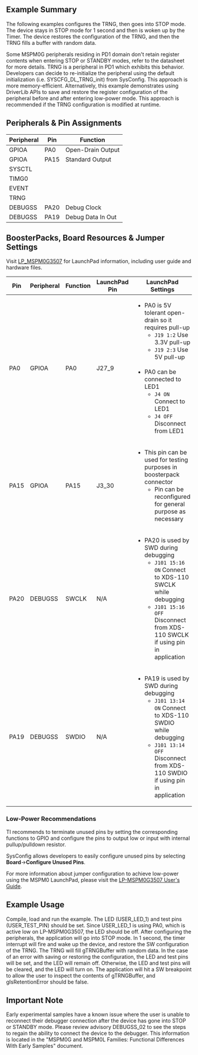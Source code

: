 ## Example Summary

The following examples configures the TRNG, then goes into STOP mode. The device
stays in STOP mode for 1 second and then is woken up by the Timer. The device
restores the configuration of the TRNG, and then the TRNG fills a buffer with
random data.

Some MSPM0G peripherals residing in PD1 domain don't retain register contents when
entering STOP or STANDBY modes, refer to the datasheet for more details.
TRNG is a peripheral in PD1 which exhibits this behavior.
Developers can decide to re-initialize the peripheral using the default
initialization (i.e. SYSCFG_DL_TRNG_init) from SysConfig. This approach
is more memory-efficient.
Alternatively, this example demonstrates using DriverLib APIs to save and
restore the register configuration of the peripheral before and after entering
low-power mode. This approach is recommended if the TRNG configuration is
modified at runtime.

## Peripherals & Pin Assignments

| Peripheral | Pin | Function |
| --- | --- | --- |
| GPIOA | PA0 | Open-Drain Output |
| GPIOA | PA15 | Standard Output |
| SYSCTL |  |  |
| TIMG0 |  |  |
| EVENT |  |  |
| TRNG |  |  |
| DEBUGSS | PA20 | Debug Clock |
| DEBUGSS | PA19 | Debug Data In Out |

## BoosterPacks, Board Resources & Jumper Settings

Visit [LP_MSPM0G3507](https://www.ti.com/tool/LP-MSPM0G3507) for LaunchPad information, including user guide and hardware files.

| Pin | Peripheral | Function | LaunchPad Pin | LaunchPad Settings |
| --- | --- | --- | --- | --- |
| PA0 | GPIOA | PA0 | J27_9 | <ul><li>PA0 is 5V tolerant open-drain so it requires pull-up<br><ul><li>`J19 1:2` Use 3.3V pull-up<br><li>`J19 2:3` Use 5V pull-up</ul><br><li>PA0 can be connected to LED1<br><ul><li>`J4 ON` Connect to LED1<br><li>`J4 OFF` Disconnect from LED1</ul></ul> |
| PA15 | GPIOA | PA15 | J3_30 | <ul><li>This pin can be used for testing purposes in boosterpack connector<ul><li>Pin can be reconfigured for general purpose as necessary</ul></ul> |
| PA20 | DEBUGSS | SWCLK | N/A | <ul><li>PA20 is used by SWD during debugging<br><ul><li>`J101 15:16 ON` Connect to XDS-110 SWCLK while debugging<br><li>`J101 15:16 OFF` Disconnect from XDS-110 SWCLK if using pin in application</ul></ul> |
| PA19 | DEBUGSS | SWDIO | N/A | <ul><li>PA19 is used by SWD during debugging<br><ul><li>`J101 13:14 ON` Connect to XDS-110 SWDIO while debugging<br><li>`J101 13:14 OFF` Disconnect from XDS-110 SWDIO if using pin in application</ul></ul> |

### Low-Power Recommendations
TI recommends to terminate unused pins by setting the corresponding functions to
GPIO and configure the pins to output low or input with internal
pullup/pulldown resistor.

SysConfig allows developers to easily configure unused pins by selecting **Board**→**Configure Unused Pins**.

For more information about jumper configuration to achieve low-power using the
MSPM0 LaunchPad, please visit the [LP-MSPM0G3507 User's Guide](https://www.ti.com/lit/slau873).

## Example Usage
Compile, load and run the example. The LED (USER_LED_1) and test pins (USER_TEST_PIN)
should be set. Since USER_LED_1 is using PA0, which is active low on
LP-MSPM0G3507, the LED should be off. After configuring the peripherals,
the application will go into STOP mode.
In 1 second, the timer interrupt will fire and wake up the device, and restore
the SW configuration of the TRNG. The TRNG will fill gTRNGBuffer with random
data.
In the case of an error with saving or restoring the configuration, the LED and
test pins will be set, and the LED will remain off. Otherwise, the LED and test
pins will be cleared, and the LED will turn on.
The application will hit a SW breakpoint to allow the user to inspect the
contents of gTRNGBuffer, and gIsRetentionError should be false.

## Important Note
Early experimental samples have a known issue where the user is unable to
reconnect their debugger connection after the device has gone into STOP or
STANDBY mode. Please review advisory DEBUGSS_02 to see the steps to regain
the ability to connect the device to the debugger. This information is located
in the "MSPM0G and MSPM0L Families: Functional Differences With Early Samples"
document.
